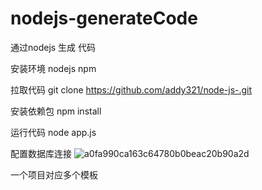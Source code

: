 # nodejs-generateCode
通过nodejs  生成 代码

安装环境
nodejs  npm

拉取代码
git clone https://github.com/addy321/node-js-.git

安装依赖包
npm install

运行代码
node app.js

配置数据库连接
![a0fa990ca163c64780b0beac20b90a2d](https://user-images.githubusercontent.com/63439282/112789186-1a3f2100-908f-11eb-9f8f-c9b416cd5d2e.png)

一个项目对应多个模板
